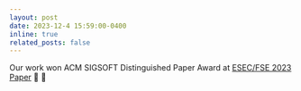 ```yaml
---
layout: post
date: 2023-12-4 15:59:00-0400
inline: true
related_posts: false
---
```


Our work won ACM SIGSOFT Distinguished Paper Award at 
[ESEC/FSE 2023](https://conf.researchr.org/home/fse-2023)
[Paper](asserts/pdf/FSE2023-KG4AR.pdf) :tada: :tada:   
<!--
A simple inline announcement with Markdown emoji! :sparkles: :smile:
https://gist.github.com/rxaviers/7360908
-->